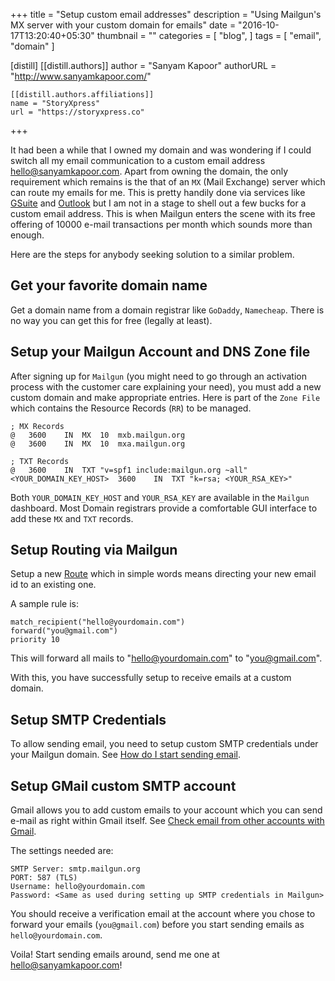 +++
title = "Setup custom email addresses"
description = "Using Mailgun's MX server with your custom domain for emails"
date = "2016-10-17T13:20:40+05:30"
thumbnail = ""
categories = [
  "blog",
]
tags = [
  "email",
  "domain"
]

[distill]
  [[distill.authors]]
  author = "Sanyam Kapoor"
  authorURL = "http://www.sanyamkapoor.com/"

    [[distill.authors.affiliations]]
    name = "StoryXpress"
    url = "https://storyxpress.co"
+++

It had been a while that I owned my domain and was wondering if I could switch
all my email communication to a custom email address [hello@sanyamkapoor.com](mailto:hello@sanyamkapoor.com).
Apart from owning the domain, the only requirement which remains is the that of an
`MX` (Mail Exchange) server which can route my emails for me. This is pretty handily done via
services like [GSuite](https://gsuite.google.com/) and [Outlook](https://outlook.com)
but I am not in a stage to shell out a few bucks for a custom email address. This
is when Mailgun enters the scene with its free offering of 10000 e-mail transactions
per month which sounds more than enough.

Here are the steps for anybody seeking solution to a similar problem.

## Get your favorite domain name

Get a domain name from a domain registrar like `GoDaddy`, `Namecheap`. There is
no way you can get this for free (legally at least).

## Setup your Mailgun Account and DNS Zone file

After signing up for `Mailgun` (you might need to go through an activation process
with the customer care explaining your need), you must add a new custom domain
and make appropriate entries. Here is part of the `Zone File` which contains
the Resource Records (`RR`) to be managed.

```
; MX Records
@	3600	IN	MX	10	mxb.mailgun.org
@	3600	IN	MX	10	mxa.mailgun.org

; TXT Records
@	3600	IN	TXT	"v=spf1 include:mailgun.org ~all"
<YOUR_DOMAIN_KEY_HOST>	3600	IN	TXT	"k=rsa; <YOUR_RSA_KEY>"
```

Both `YOUR_DOMAIN_KEY_HOST` and `YOUR_RSA_KEY` are available in the `Mailgun`
dashboard. Most Domain registrars provide a comfortable GUI interface to add
these `MX` and `TXT` records.

## Setup Routing via Mailgun

Setup a new [Route](https://mailgun.com/app/routes) which in simple words
means directing your new email id to an existing one.

A sample rule is:

```
match_recipient("hello@yourdomain.com")
forward("you@gmail.com")
priority 10
```

This will forward all mails to "hello@yourdomain.com" to "you@gmail.com".

With this, you have successfully setup to receive emails at a custom domain.

## Setup SMTP Credentials

To allow sending email, you need to setup custom SMTP credentials under your
Mailgun domain. See [How do I start sending email](https://help.mailgun.com/hc/en-us/articles/202464990-How-do-I-start-sending-email-).

## Setup GMail custom SMTP account

Gmail allows you to add custom emails to your account which you can send e-mail
as right within Gmail itself. See [Check email from other accounts with Gmail](https://support.google.com/mail/answer/21289?hl=en).

The settings needed are:
```
SMTP Server: smtp.mailgun.org
PORT: 587 (TLS)
Username: hello@yourdomain.com
Password: <Same as used during setting up SMTP credentials in Mailgun>
```

You should receive a verification email at the account where you chose to forward
your emails (`you@gmail.com`) before you start sending emails as `hello@yourdomain.com`.

Voila! Start sending emails around, send me one at [hello@sanyamkapoor.com](mailto:hello@sanyamkapoor.com)!

